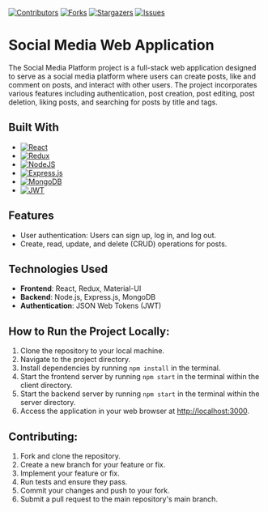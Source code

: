 [![Contributors][contributors-shield]][contributors-url]
[![Forks][forks-shield]][forks-url]
[![Stargazers][stars-shield]][stars-url]
[![Issues][issues-shield]][issues-url]

# Social Media Web Application
The Social Media Platform project is a full-stack web application designed to serve as a social media platform where users can create posts, like and comment on posts, and interact with other users. The project incorporates various features including authentication, post creation, post editing, post deletion, liking posts, and searching for posts by title and tags.

## Built With
* [![React][React.js]][React-url]
* [![Redux][Redux]][Redux-url]
* [![NodeJS][NodeJS]][NodeJS-url]
* [![Express.js][ExpressJS]][ExpressJS-url]
* [![MongoDB][MongoDB]][MongoDB-url]
* [![JWT][JWT]][JWT-url]

## Features
- User authentication: Users can sign up, log in, and log out.
- Create, read, update, and delete (CRUD) operations for posts.

## Technologies Used
- **Frontend**: React, Redux, Material-UI
- **Backend**: Node.js, Express.js, MongoDB
- **Authentication**: JSON Web Tokens (JWT)

## How to Run the Project Locally:

1. Clone the repository to your local machine.
2. Navigate to the project directory.
3. Install dependencies by running `npm install` in the terminal.
4. Start the frontend server by running `npm start` in the terminal within the client directory.
5. Start the backend server by running `npm start` in the terminal within the server directory.
6. Access the application in your web browser at [http://localhost:3000](http://localhost:3000).

## Contributing:

1. Fork and clone the repository.
2. Create a new branch for your feature or fix.
3. Implement your feature or fix.
4. Run tests and ensure they pass.
5. Commit your changes and push to your fork.
6. Submit a pull request to the main repository's main branch.


<!-- MARKDOWN LINKS & IMAGES -->
<!-- https://www.markdownguide.org/basic-syntax/#reference-style-links -->
[contributors-shield]: https://img.shields.io/github/contributors/SinghAstra/Social-Media-WebApp.svg?style=for-the-badge
[contributors-url]: https://github.com/SinghAstra/Social-Media-WebApp/graphs/contributors
[forks-shield]: https://img.shields.io/github/forks/SinghAstra/Social-Media-WebApp.svg?style=for-the-badge
[forks-url]: https://github.com/SinghAstra/Social-Media-WebApp/network/members
[stars-shield]: https://img.shields.io/github/stars/SinghAstra/Social-Media-WebApp.svg?style=for-the-badge
[stars-url]: https://github.com/SinghAstra/Social-Media-WebApp/stargazers
[issues-shield]: https://img.shields.io/github/issues/SinghAstra/Social-Media-WebApp.svg?style=for-the-badge
[issues-url]: https://github.com/SinghAstra/Social-Media-WebApp/issues
[product-screenshot]: images/screenshot.png
[React.js]: https://img.shields.io/badge/React-20232A?style=for-the-badge&logo=react&logoColor=61DAFB
[React-url]: https://reactjs.org/
[Redux]:https://img.shields.io/badge/redux-%23593d88.svg?style=for-the-badge&logo=redux&logoColor=white
[Redux-url]:https://redux.js.org/
[NodeJS]:https://img.shields.io/badge/node.js-6DA55F?style=for-the-badge&logo=node.js&logoColor=white
[NodeJS-url]:https://nodejs.org/en
[ExpressJS]:https://img.shields.io/badge/express.js-%23404d59.svg?style=for-the-badge&logo=express&logoColor=%2361DAFB
[ExpressJS-url]:https://expressjs.com/
[MongoDB]:https://img.shields.io/badge/MongoDB-%234ea94b.svg?style=for-the-badge&logo=mongodb&logoColor=white
[MongoDB-url]:https://www.mongodb.com/
[JWT]:https://img.shields.io/badge/JWT-black?style=for-the-badge&logo=JSON%20web%20tokens
[JWT-url]:https://jwt.io/




